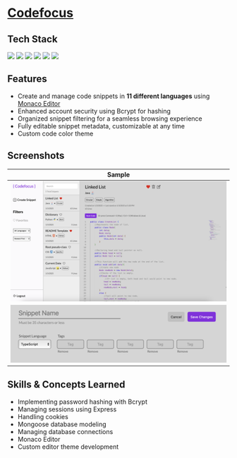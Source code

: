 # <a href="https://codefocus.onrender.com">Codefocus</a>

<h2>Tech Stack</h2>

<img src="https://img.shields.io/badge/JavaScript-F7DF1E?style=for-the-badge&logo=javascript&logoColor=black"> <img src="https://img.shields.io/badge/MongoDB-13aa52?style=for-the-badge&logo=MongoDB&logoColor=white"> <img src="https://img.shields.io/badge/Express.js-ffffff?style=for-the-badge&logo=express&logoColor=black"> <img src="https://img.shields.io/badge/node.js-339933?style=for-the-badge&logo=Node.js&logoColor=white"> <img src="https://img.shields.io/badge/html5-E34F26?style=for-the-badge&logo=html5&logoColor=white"> <img src="https://img.shields.io/badge/CSS3-1572B6?style=for-the-badge&logo=css3&logoColor=white">

<h2>Features</h2>

 - Create and manage code snippets in <b>11 different languages</b> using <a href="https://github.com/microsoft/monaco-editor">Monaco Editor </a>
 - Enhanced account security using Bcrypt for hashing
 - Organized snippet filtering for a seamless browsing experience
 - Fully editable snippet metadata, customizable at any time
 - Custom code color theme

<h2>Screenshots</h2>

| Sample |
| --- | 
| ![alt text](https://raw.githubusercontent.com/giancarlo-k/codefocus/refs/heads/main/Images/dashboard.png) |  
| ![alt text](https://raw.githubusercontent.com/giancarlo-k/codefocus/refs/heads/main/Images/form.png) | 


<h2>Skills & Concepts Learned</h2>

- Implementing password hashing with Bcrypt
- Managing sessions using Express
- Handling cookies 
- Mongoose database modeling
- Managing database connections
- Monaco Editor
- Custom editor theme development

